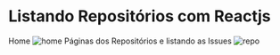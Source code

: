  # Listando Repositórios com Reactjs
 Home
![home](https://user-images.githubusercontent.com/12057248/66527402-78122e80-ead2-11e9-8bb4-dc0532793abc.png)
Páginas dos Repositórios e listando as Issues
![repo](https://user-images.githubusercontent.com/12057248/66527446-9d9f3800-ead2-11e9-9bb2-d9fb1ed6cae7.png)
